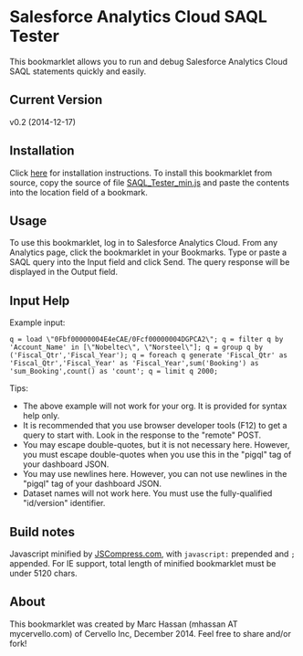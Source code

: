 Salesforce Analytics Cloud SAQL Tester
======================================

This bookmarklet allows you to run and debug Salesforce Analytics Cloud SAQL statements quickly and easily.

Current Version
---------------

v0.2 (2014-12-17)

Installation
------------

Click [here](https://cervello.github.io/Shared/SAQL_Tester.html) for installation instructions. To install this bookmarklet from source, copy the source of file [SAQL_Tester_min.js](SAQL_Tester_min.js) and paste the contents into the location field of a bookmark.

Usage
-----

To use this bookmarklet, log in to Salesforce Analytics Cloud. From any Analytics page, click the bookmarklet in your Bookmarks. Type or paste a SAQL query into the Input field and click Send. The query response will be displayed in the Output field.

Input Help
----------

Example input:

`q = load \"0Fbf00000004E4eCAE/0Fcf00000004DGPCA2\"; q = filter q by 'Account_Name' in [\"Nobeltec\", \"Norsteel\"]; q = group q by ('Fiscal_Qtr','Fiscal_Year'); q = foreach q generate 'Fiscal_Qtr' as 'Fiscal_Qtr','Fiscal_Year' as 'Fiscal_Year',sum('Booking') as 'sum_Booking',count() as 'count'; q = limit q 2000;`

Tips:
- The above example will not work for your org. It is provided for syntax help only.
- It is recommended that you use browser developer tools (F12) to get a query to start with. Look in the response to the "remote" POST.
- You may escape double-quotes, but it is not necessary here. However, you must escape double-quotes when you use this in the "pigql" tag of your dashboard JSON.
- You may use newlines here. However, you can not use newlines in the "pigql" tag of your dashboard JSON.
- Dataset names will not work here. You must use the fully-qualified "id/version" identifier.

Build notes
-----------

Javascript minified by [JSCompress.com](http://jscompress.com/), with `javascript:` prepended and `;` appended. For IE support, total length of minified bookmarklet must be under 5120 chars.

About
-----

This bookmarklet was created by Marc Hassan (mhassan AT mycervello.com) of Cervello Inc, December 2014. Feel free to share and/or fork!
